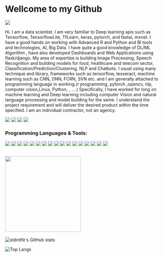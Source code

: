 
# Wellcome to my Github
![](https://visitor-badge.glitch.me/badge?page_id=nabang1010&left_color=gray&right_color=purple)

Hi. I am a data scientist. I am very familiar to Deep learning apis such as Tensorflow, TensorflowLite, TfLearn, keras, pytorch, and fastai, mxnet. I have a good hands on working with Advanced R and Python and BI tools and technologies, AI, Big Data. I have quite a good knowledge of DL/ML Algorithm , have also developed Dashboards and Web Applications using flask/django. My area of expertise is building Image Processing, Speech Recognition and building models for food, healthcare and telecom sector, Classification/Prediction/Clustering, NLP and Chatbots. I usual using many technique and library, frameworks such as tensorflow, tesseract, machine learning such as CNN, DNN, FCRN, SVN etc. and I am generally attached to programming language in working.(r programming, pytorch ,opencv, nlp, computer vision,Linux, Python, , ....) Specifically, I have worked for long on machine learning and Deep learning including computer Vision and natural language processing and model building for the same. I understand the project requirement and will deliver the desired product within the time specified. I am an individual contractor, not an agency.

[![](https://img.shields.io/badge/website-000000?style=for-the-badge&logo=About.me&logoColor=white)](https://stdntlfe.me/)
[![](https://img.shields.io/badge/LinkedIn-0077B5?style=for-the-badge&logo=linkedin&logoColor=white)](https://www.linkedin.com/in/stdntlfe/)
[![](https://img.shields.io/static/v1?style=for-the-badge&message=GitHub&color=181717&logo=GitHub&logoColor=FFFFFF&label=)](https://github.com/stdntlfe)
[![](https://img.shields.io/badge/Gmail-D14836?style=for-the-badge&logo=gmail&logoColor=white)](MAILTO:stdntlfe@gmail.com)



### Programming Languages & Tools:

![](https://img.shields.io/badge/Python-informational?style=flat&logo=python&logoColor=326c98&color=gray)
![](https://img.shields.io/badge/C-informational?style=flat&logo=C&logoColor=25318c&color=gray)
![](https://img.shields.io/badge/C++-informational?style=flat&logo=c%2B%2B&logoColor=08417b&color=gray)
![](https://img.shields.io/badge/TensorRT-informational?style=flat&logo=NVIDIA&&logoColor=6eae1a&color=gray)
![](https://img.shields.io/badge/OpenCV-informational?style=flat&logo=OpenCV&&logoColor=f20001&color=gray)
![](https://img.shields.io/badge/PyTorch-informational?style=flat&logo=PyTorch&&logoColor=f55134&color=gray)
![](https://img.shields.io/badge/TensorFlow-informational?style=flat&logo=TensorFlow&&logoColor=e9891f&color=gray)
![](https://img.shields.io/badge/HTML5-informational?style=flat&logo=HTML5&logoColor=d84924&color=gray)
![](https://img.shields.io/badge/CSS3-informational?style=flat&logo=CSS3&logoColor=3f86cf&color=gray)
![](https://img.shields.io/badge/Javascript-informational?style=flat&logo=javascript&&logoColor=e4d04b&color=gray)
![](https://img.shields.io/badge/PHP-informational?style=flat&logo=php&&logoColor=7175aa&color=gray)
![](https://img.shields.io/badge/MySQL-informational?style=flat&logo=mysql&&logoColor=2f9ff2&color=gray)
![](https://img.shields.io/badge/VS_Code-informational?style=flat&logo=visual-studio-code&logoColor=1374c2&color=gray)
![](https://img.shields.io/badge/Github-informational?style=flat&logo=github&logoColor=black&color=gray)
![](https://img.shields.io/badge/Photoshop-informational?style=flat&logo=Adobe+Photoshop&&logoColor=2f9ff2&color=gray)
![](https://img.shields.io/badge/AfterEffects-informational?style=flat&logo=Adobe+After+Effects&&logoColor=d295f0&color=gray)
![](https://img.shields.io/badge/PremierePro-informational?style=flat&logo=Adobe+Premiere+Pro&&logoColor=be80f2&color=gray)

## <img height="247" src="https://github.com/nab1010/nab1010/blob/d05b1aaa45506e20ff2bcd2018610ec0e59ba08f/assets/naruto.gif"/>

<!-- ![stdntlfe's GitHub stats](https://github-readme-stats.vercel.app/api?username=stdntlfe&show_icons=true) -->

![stdntlfe's GitHub stats](https://github-readme-stats.vercel.app/api?username=stdntlfe&layout=compact&show_icons=true&theme=highcontrast&card_width=500px)

![Top Langs](https://github-readme-stats.vercel.app/api/top-langs/?username=stdntlfe&layout=compact&theme=highcontrast&show_icons=true&card_width=500px)
